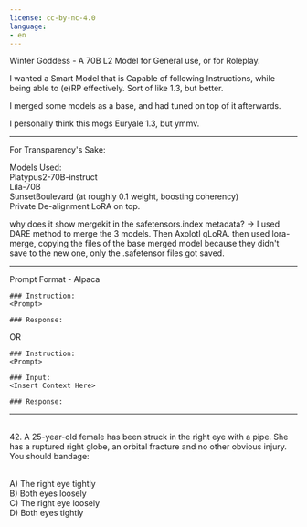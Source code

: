 ```yaml
---
license: cc-by-nc-4.0
language:
- en
---
```


Winter Goddess - A 70B L2 Model for General use, or for Roleplay.

I wanted a Smart Model that is Capable of following Instructions, while being able to (e)RP effectively. Sort of like 1.3, but better.

I merged some models as a base, and had tuned on top of it afterwards.

I personally think this mogs Euryale 1.3, but ymmv.

***

For Transparency's Sake:

Models Used:
<br> Platypus2-70B-instruct
<br> Lila-70B
<br> SunsetBoulevard (at roughly 0.1 weight, boosting coherency)
<br> Private De-alignment LoRA on top.

why does it show mergekit in the safetensors.index metadata? -> I used DARE method to merge the 3 models. Then Axolotl qLoRA. then used lora-merge, copying the files of the base merged model because they didn't save to the new one, only the .safetensor files got saved.

***

Prompt Format - Alpaca


```
### Instruction:
<Prompt>

### Response:

```

OR

```
### Instruction:
<Prompt>

### Input:
<Insert Context Here>

### Response:

```

***


<br> 42. A 25-year-old female has been struck in the right eye with a pipe. She has a ruptured right globe, an orbital fracture and no other obvious injury. You should bandage:


<br> A)	The right eye tightly
<br> B)	Both eyes loosely
<br> C)	The right eye loosely
<br> D)	Both eyes tightly

